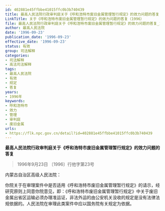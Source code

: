 ```yaml
---
id: 402881e45ffbbe41015ffc0b3b740439
title: 最高人民法院行政审判庭关于《呼和浩特市废旧金属管理暂行规定》的效力问题的答复
LinkTitle: 关于《呼和浩特市废旧金属管理暂行规定》的效力问题的答复（1996）
file: 最高人民法院行政审判庭关于《呼和浩特市废旧金属管理暂行规定》的效力问题的答复_19960923_402881e45ffbbe41015ffc0b3b740439.docx
author: 最高人民法院
date: '1996-09-23'
publication_date: '1996-09-23'
effective_date: '1996-09-23'
status: 有效
group: 司法解释
categories:
- 司法解释
- 高法司法解释
tags:
- 最高人民法院
- 有效
- 规定
- 答复
years:
- 1996年
keywords:
- 呼和浩特市
- 效力
- 管理
- 审判庭
- 废旧金属
urls:
- https://flk.npc.gov.cn/detail?id=402881e45ffbbe41015ffc0b3b740439
---
```


**最高人民法院行政审判庭关于《呼和浩特市废旧金属管理暂行规定》的效力问题的答复**

> 1996年9月23日 〔1996〕行他字第23号

内蒙古自治区高级人民法院：

你院关于在审理案件中是否适用《呼和浩特市废旧金属管理暂行规定》的请示，经研究原则上同意你院意见，即：《呼和浩特市废旧金属管理暂行规定》中关于废旧金属出省区运输必须办理准运证，非法外运的由公安机关没收的规定是没有法律法规依据的。人民法院在审理此类案件中应以国务院有关规定为依据。

